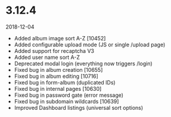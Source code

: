 # 3.12.4

2018-12-04

- Added album image sort A-Z [10452]
- Added configurable upload mode (JS or single /upload page)
- Added support for recaptcha V3
- Added user name sort A-Z
- Deprecated modal login (everything now triggers /login)
- Fixed bug in album creation [10655]
- Fixed bug in album editing [10716]
- Fixed bug in form-album (duplicated IDs)
- Fixed bug in internal pages [10630]
- Fixed bug in password gate (error message)
- Fixed bug in subdomain wildcards [10639]
- Improved Dashboard listings (universal sort options)
